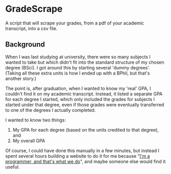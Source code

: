 # GradeScrape

A script that will scrape your grades, from a pdf of your academic transcript, into a csv file.

## Background
When I was last studying at university, there were so many subjects I wanted to take but which didn't fit into the standard structure of my chosen degree (BSci). I got around this by starting several 'dummy degrees'. (Taking all these extra units is how I ended up with a BPhil, but that's another story.) 

The point is, after graduation, when I wanted to know my 'real' GPA, I couldn't find it on my academic transcript. Instead, it listed a separate GPA for each degree I started, which only included the grades for subjects I started under that degree, even if those grades were eventually transferred to one of the degrees I actually completed.  

I wanted to know two things:
1. My GPA for each degree (based on the units credited to that degree), and
2. My overall GPA

Of course, I could have done this manually in a few minutes, but instead I spent several hours building a website to do it for me because "[I'm a programmer, and that's what we do](https://www.youtube.com/watch?v=USKD3vPD6ZA&t=377s)", and maybe someone else would find it useful.

